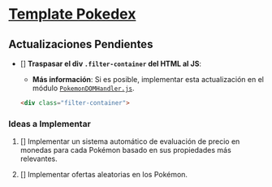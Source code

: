 # [Template Pokedex](templates/pokedex)

## Actualizaciones Pendientes

- [] **Traspasar el **div** `.filter-container` del HTML al JS**:

  - **Más información**: Si es posible, implementar esta actualización en el módulo [`PokemonDOMHandler.js`](templates/pokedex/js/models/PokemonDataHandler.js).

  ```HTML
  <div class="filter-container">
  ```

### Ideas a Implementar

1. [] Implementar un sistema automático de evaluación de precio en monedas para cada Pokémon basado en sus propiedades más relevantes.

2. [] Implementar ofertas aleatorias en los Pokémon.
